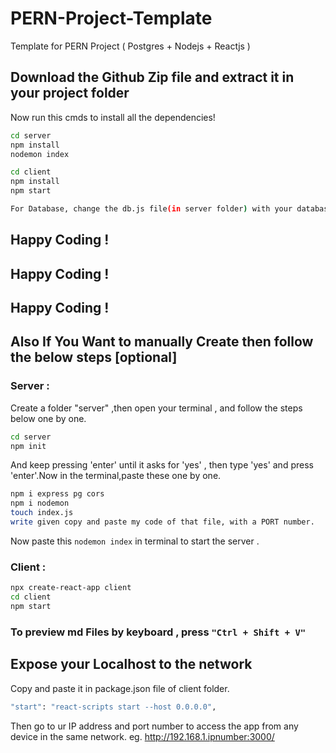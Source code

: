 # PERN-Project-Template
Template for PERN Project ( Postgres + Nodejs + Reactjs )

## Download the Github Zip file and extract it in your project folder
Now run this cmds to install all the dependencies!

```bash
cd server
npm install
nodemon index
```

```bash
cd client
npm install
npm start
```
```bash
For Database, change the db.js file(in server folder) with your database Credentials.
 ```
## Happy Coding !
## Happy Coding !
## Happy Coding !

## Also If You Want to manually Create then follow the below steps [optional]
### Server :
Create a folder "server" ,then open your terminal , and follow the steps below one by one.
```bash
cd server
npm init
```
And keep pressing 'enter' until it asks for 'yes' , then type 'yes' and press 'enter'.Now in the terminal,paste these one by one.
```bash
npm i express pg cors
npm i nodemon
touch index.js
write given copy and paste my code of that file, with a PORT number.
```
Now paste this `nodemon index` in terminal to start the server .


### Client :
```bash
npx create-react-app client
cd client
npm start
```

###  To preview md Files by keyboard , press `"Ctrl + Shift + V"`

## Expose your Localhost to the network
Copy and paste it in package.json file of client folder.
```bash
"start": "react-scripts start --host 0.0.0.0",
```
Then go to ur IP address and port number to access the app from any device in the same network.
eg. http://192.168.1.ipnumber:3000/
